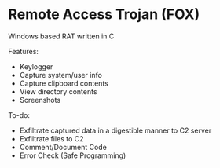 # Remote Access Trojan (FOX)

Windows based RAT written in C

Features:
- Keylogger
- Capture system/user info
- Capture clipboard contents
- View directory contents
- Screenshots

To-do:
- Exfiltrate captured data in a digestible manner to C2 server
- Exfiltrate files to C2
- Comment/Document Code
- Error Check (Safe Programming)
